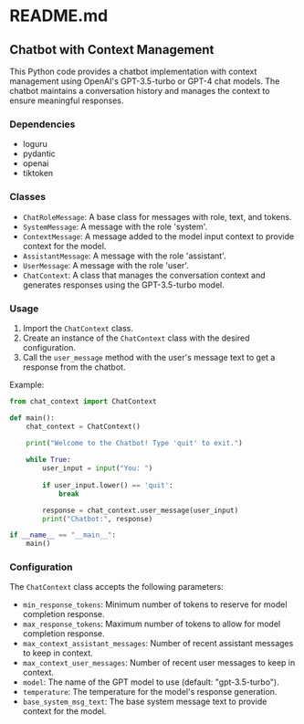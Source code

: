 # README.md

## Chatbot with Context Management

This Python code provides a chatbot implementation with context management using OpenAI's GPT-3.5-turbo or GPT-4 chat models. The chatbot maintains a conversation history and manages the context to ensure meaningful responses.

### Dependencies

- loguru
- pydantic
- openai
- tiktoken

### Classes

- `ChatRoleMessage`: A base class for messages with role, text, and tokens.
- `SystemMessage`: A message with the role 'system'.
- `ContextMessage`: A message added to the model input context to provide context for the model.
- `AssistantMessage`: A message with the role 'assistant'.
- `UserMessage`: A message with the role 'user'.
- `ChatContext`: A class that manages the conversation context and generates responses using the GPT-3.5-turbo model.

### Usage

1. Import the `ChatContext` class.
2. Create an instance of the `ChatContext` class with the desired configuration.
3. Call the `user_message` method with the user's message text to get a response from the chatbot.

Example:

```python
from chat_context import ChatContext

def main():
    chat_context = ChatContext()

    print("Welcome to the Chatbot! Type 'quit' to exit.")
    
    while True:
        user_input = input("You: ")
        
        if user_input.lower() == 'quit':
            break

        response = chat_context.user_message(user_input)
        print("Chatbot:", response)

if __name__ == "__main__":
    main()
```


### Configuration

The `ChatContext` class accepts the following parameters:

- `min_response_tokens`: Minimum number of tokens to reserve for model completion response.
- `max_response_tokens`: Maximum number of tokens to allow for model completion response.
- `max_context_assistant_messages`: Number of recent assistant messages to keep in context.
- `max_context_user_messages`: Number of recent user messages to keep in context.
- `model`: The name of the GPT model to use (default: "gpt-3.5-turbo").
- `temperature`: The temperature for the model's response generation.
- `base_system_msg_text`: The base system message text to provide context for the model.
